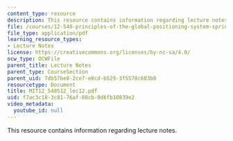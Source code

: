 ```yaml
---
content_type: resource
description: This resource contains information regarding lecture notes.
file: /courses/12-540-principles-of-the-global-positioning-system-spring-2012/f7ac3c183c8176af08cb0d6fb10839e2_MIT12_540S12_lec12.pdf
file_type: application/pdf
learning_resource_types:
- Lecture Notes
license: https://creativecommons.org/licenses/by-nc-sa/4.0/
ocw_type: OCWFile
parent_title: Lecture Notes
parent_type: CourseSection
parent_uid: 7db57be8-2ce7-e0cd-b529-3f5578c683b0
resourcetype: Document
title: MIT12_540S12_lec12.pdf
uid: f7ac3c18-3c81-76af-08cb-0d6fb10839e2
video_metadata:
  youtube_id: null
---
```

This resource contains information regarding lecture notes.